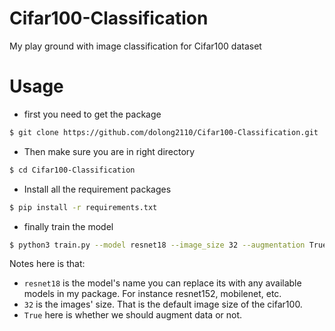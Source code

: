 # Cifar100-Classification
My play ground with image classification for Cifar100 dataset

# Usage
- first you need to get the package
````bash
$ git clone https://github.com/dolong2110/Cifar100-Classification.git
````

- Then make sure you are in right directory
````bash
$ cd Cifar100-Classification
````

- Install all the requirement packages
````bash
$ pip install -r requirements.txt
````

- finally train the model
````bash
$ python3 train.py --model resnet18 --image_size 32 --augmentation True
````

Notes here is that:

- `resnet18` is the model's name you can replace its with any available models in my package. For instance resnet152, mobilenet, etc.
- `32` is the images' size. That is the default image size of the cifar100.
- `True` here is whether we should augment data or not.
